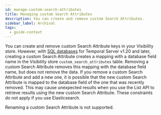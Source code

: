 ```yaml
---
id: manage-custom-search-attributes
title: Managing custom Search Attributes
description: You can create and remove custom Search Attributes.
sidebar_label: Archival
tags:
  - guide-context
---
```


You can create and remove custom Search Attribute keys in your Visibility store. However, with [SQL databases](/clusters/how-to-set-up-visibility-in-a-temporal-cluster) for Temporal Server v1.20 and later, creating a custom Search Attribute creates a mapping with a database field name in the Visibility store `custom_search_attributes` table. Removing a custom Search Attribute removes this mapping with the database field name, but does not remove the data. If you remove a custom Search Attribute and add a new one, it is possible that the new custom Search Attribute is mapped to the database field of the one that was recently removed. This may cause unexpected results when you use the List API to retrieve results using the new custom Search Attribute. These constraints do not apply if you use Elasticsearch.

Renaming a custom Search Attribute is not supported.
